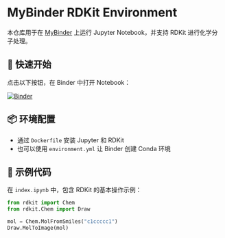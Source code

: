 # MyBinder RDKit Environment

本仓库用于在 [MyBinder](https://mybinder.org/) 上运行 Jupyter Notebook，并支持 RDKit 进行化学分子处理。

## 🚀 快速开始

点击以下按钮，在 Binder 中打开 Notebook：

[![Binder](https://mybinder.org/badge_logo.svg)](https://mybinder.org/v2/gh/dfwlab/mybinder-rdkit/main)

## 📦 环境配置

- 通过 `Dockerfile` 安装 Jupyter 和 RDKit
- 也可以使用 `environment.yml` 让 Binder 创建 Conda 环境

## 📜 示例代码

在 `index.ipynb` 中，包含 RDKit 的基本操作示例：
```python
from rdkit import Chem
from rdkit.Chem import Draw

mol = Chem.MolFromSmiles("c1ccccc1")
Draw.MolToImage(mol)
